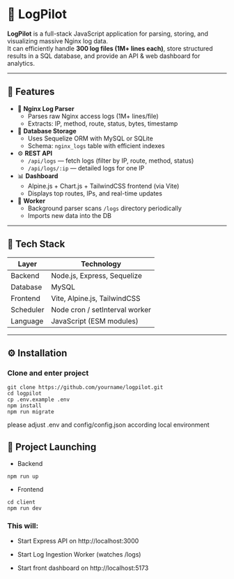# 🧭 LogPilot

**LogPilot** is a full-stack JavaScript application for parsing, storing, and visualizing massive Nginx log data.  
It can efficiently handle **300 log files (1M+ lines each)**, store structured results in a SQL database, and provide an API & web dashboard for analytics.

---

## 🚀 Features

- 🧩 **Nginx Log Parser**
    - Parses raw Nginx access logs (1M+ lines/file)
    - Extracts: IP, method, route, status, bytes, timestamp
- 💾 **Database Storage**
    - Uses Sequelize ORM with MySQL or SQLite
    - Schema: `nginx_logs` table with efficient indexes
- ⚙️ **REST API**
    - `/api/logs` — fetch logs (filter by IP, route, method, status)
    - `/api/logs/:ip` — detailed logs for one IP
- 📊 **Dashboard**
    - Alpine.js + Chart.js + TailwindCSS frontend (via Vite)
    - Displays top routes, IPs, and real-time updates
- 🧵 **Worker**
    - Background parser scans `/logs` directory periodically
    - Imports new data into the DB

---

## 🧱 Tech Stack

| Layer | Technology |
|-------|-----------|
| Backend | Node.js, Express, Sequelize |
| Database | MySQL  |
| Frontend | Vite, Alpine.js, TailwindCSS |
| Scheduler | Node cron / setInterval worker |
| Language | JavaScript (ESM modules) |

---

## ⚙️ Installation

### Clone and enter project

```
git clone https://github.com/yourname/logpilot.git
cd logpilot
cp .env.example .env
npm install
npm run migrate
```
please adjust .env and config/config.json according local environment
## 🧩 Project Launching
- Backend
```
npm run up
```
- Frontend

```
cd client
npm run dev
```
### This will:

- Start Express API on http://localhost:3000

- Start Log Ingestion Worker (watches /logs)

- Start front dashboard on http://localhost:5173